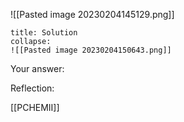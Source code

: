 ![[Pasted image 20230204145129.png]]
```ad-note
title: Solution
collapse:
![[Pasted image 20230204150643.png]]

```

Your answer:

Reflection:

[[PCHEMII]]